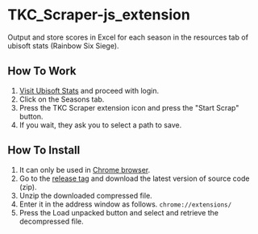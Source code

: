 # TKC_Scraper-js_extension
Output and store scores in Excel for each season in the resources tab of ubisoft stats (Rainbow Six Siege).

## How To Work
1. [Visit Ubisoft Stats](https://www.ubisoft.com/en-us/game/rainbow-six/siege/stats) and proceed with login.
2. Click on the Seasons tab.
3. Press the TKC Scraper extension icon and press the "Start Scrap" button.
4. If you wait, they ask you to select a path to save.

## How To Install
1. It can only be used in [Chrome browser](https://www.google.com/intl/en_us/chrome/).
2. Go to the [release tag](https://github.com/Kuass/TKC_Scraper-js_extension/releases) and download the latest version of source code (zip).
3. Unzip the downloaded compressed file.
4. Enter it in the address window as follows. `chrome://extensions/`
5. Press the Load unpacked button and select and retrieve the decompressed file.

